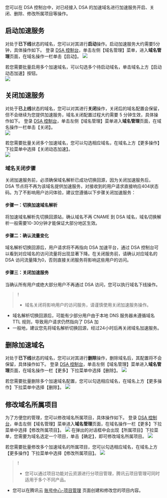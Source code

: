您可以在 DSA 控制台中，对已经接入 DSA 的加速域名进行加速服务开启、关闭、删除、修改所属项目等操作。

## 启动加速服务

对处于**已下线**状态的域名，您可以对其进行**启动**操作。启动加速服务大约需要5分钟，具体操作如下。
登录 [DSA 控制台](https://console.cloud.tencent.com/dsa)，单击左侧【域名管理】菜单，进入**域名管理**页面，在域名操作一栏单击【启动】。
![](https://main.qcloudimg.com/raw/69aebc234aa11cb1fd216f666266aa51.png)

若您需要批量启用多个加速域名，可以勾选多个待启动域名，单击域名上方【启动动态加速】按钮。  
![](https://main.qcloudimg.com/raw/6891720968946b8e38d6398102d54e49.png)

## 关闭加速服务

对处于**已上线**状态的域名，您可以对其进行**关闭**操作，关闭后的域名配置会保留，但不会继续为您提供加速服务，域名关闭配置过程大约需要 5 分钟生效，具体操作如下。
登录 [DSA 控制台](https://console.cloud.tencent.com/dsa)，单击左侧【域名管理】菜单进入**域名管理**页面，在域名操作一栏单击【关闭】。  
![](https://main.qcloudimg.com/raw/4165bf6da6421ad002f488de5803533a.png)

若您需要批量关闭多个加速域名，您可以勾选相应域名，在域名上方【更多操作】下拉菜单中选择【关闭动态加速】。  
![](https://main.qcloudimg.com/raw/6f61ac6a8eba75a7a2a56bcea496e649.png)

### 域名关闭步骤
关闭加速服务前，必须确保域名解析已成功切换回源，因为关闭加速服务后，DSA 节点将不再为该域名提供加速服务，对接收到的用户请求直接响应404状态码。为了不影响用户访问体验，建议您遵循以下步骤关闭加速服务：  
#### 步骤一：切换加速域名解析
将加速域名解析先切换回源站，确认域名不再 CNAME 到 DSA 域名，域名切换解析一般需要10-30分钟才能保证大部分地区生效。  
#### 步骤二：确认流量变化
域名解析切换回源后，用户请求将不再指向 DSA 加速平台，通过 DSA 控制台可以看到对应域名的访问流量将出现显著下降。在关闭服务前，请确认对应域名的 DSA 访问流量降为0，否则直接关闭服务将影响这些用户的访问。  
#### 步骤三：关闭加速服务
当确认所有用户或绝大部分用户不再通过 DSA 访问，您可以执行域名下线操作。  

>!
>- 域名关闭将影响用户的访问服务，请谨慎使用关闭加速服务操作。  
- 域名解析切换回源后，可能有少部分用户由于本地 DNS 服务器未遵循域名 TTL 规则，导致用户请求仍然指向了 DSA 加
- 一般地，建议您先将域名解析切换回源，经过24小时后再关闭域名加速服务。

## 删除加速域名

对处于**已下线**状态的域名，您可以对其进行**删除**操作，删除域名后，其配置将不会保留，具体操作如下。
登录 [DSA 控制台](https://console.cloud.tencent.com/dsa)，单击左侧【域名管理】菜单进入**域名管理**页面，在域名操作一栏【更多】下拉菜单中选择【删除】。
![](https://main.qcloudimg.com/raw/3686325e87f400bd04438e81bc304e11.png)

若您需要批量删除多个加速域名配置，您可以勾选相应域名，在域名上方【更多操作】下拉菜单中选择【删除】。
![](https://main.qcloudimg.com/raw/6b0f4736af5cede0e2655b540e6ab8bc.png)

## 修改域名所属项目

为了方便您的管理，您可以修改域名所属项目，具体操作如下。
登录 [DSA 控制台](https://console.cloud.tencent.com/dsa)，单击左侧【域名管理】菜单进入**域名管理**页面，在域名操作一栏【更多】下拉菜单中选择【修改所属项目】。
![](https://main.qcloudimg.com/raw/4ed35a3a996305669faea03e2aa6245c.png)
在弹出的对话框中会出现【所属项目】下拉菜单，您需要为域名选定一个项目，单击【确定】，即可修改域名所属项目。
![](https://mc.qcloudimg.com/static/img/134b850ee0b671a52e58a0b7c6731444/project_options.png)

若您需要批量修改多个加速域名的所属项目，您可以勾选相应域名，在域名上方【更多操作】下拉菜单中选择【修改所属项目】。
![](https://main.qcloudimg.com/raw/7689c5f2ef6df76b608453a98e57f845.png)

>!  
> - 您可以通过项目功能对云资源进行分项目管理，腾讯云项目管理可同时适用于多个不同产品。  
- 您可以在腾讯云 [账号中心-项目管理](https://console.cloud.tencent.com/project) 页面创建和修改您的项目内容。
